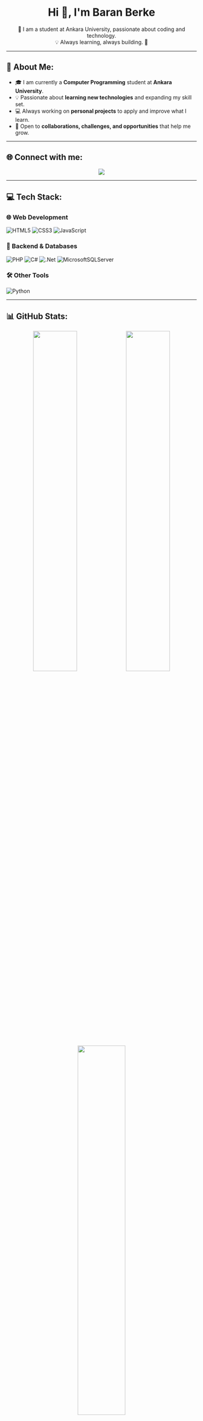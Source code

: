 <h1 align="center"> Hi 👋, I'm Baran Berke </h1>
<p align="center">
🔭 I am a student at Ankara University, passionate about coding and technology. <br>
💡 Always learning, always building. 🚀
</p>

---

## 🚀 About Me:
- 🎓 I am currently a **Computer Programming** student at **Ankara University**.  
- 💡 Passionate about **learning new technologies** and expanding my skill set.   
- 💻 Always working on **personal projects** to apply and improve what I learn.  
- 🚀 Open to **collaborations, challenges, and opportunities** that help me grow.  

---

## 🌐 Connect with me:
<p align="center">
<a href="https://instagram.com/bwraannn" target="_blank">
  <img src="https://img.shields.io/badge/Instagram-%23E4405F.svg?style=for-the-badge&logo=Instagram&logoColor=white">
</a>
</p>

---

## 💻 Tech Stack:
### 🌐 Web Development
![HTML5](https://img.shields.io/badge/html5-%23E34F26.svg?style=for-the-badge&logo=html5&logoColor=white) 
![CSS3](https://img.shields.io/badge/css3-%231572B6.svg?style=for-the-badge&logo=css3&logoColor=white) 
![JavaScript](https://img.shields.io/badge/javascript-%23323330.svg?style=for-the-badge&logo=javascript&logoColor=%23F7DF1E) 

### 📜 Backend & Databases
![PHP](https://img.shields.io/badge/php-%23777BB4.svg?style=for-the-badge&logo=php&logoColor=white) 
![C#](https://img.shields.io/badge/c%23-%23239120.svg?style=for-the-badge&logo=csharp&logoColor=white) 
![.Net](https://img.shields.io/badge/.NET-5C2D91?style=for-the-badge&logo=.net&logoColor=white) 
![MicrosoftSQLServer](https://img.shields.io/badge/Microsoft%20SQL%20Server-CC2927?style=for-the-badge&logo=microsoft%20sql%20server&logoColor=white) 

### 🛠️ Other Tools
![Python](https://img.shields.io/badge/python-3670A0?style=for-the-badge&logo=python&logoColor=ffdd54) 

---

## 📊 GitHub Stats:
<p align="center">
  <img src="https://github-readme-stats.vercel.app/api?username=baranberke0&theme=dark&hide_border=false&include_all_commits=false&count_private=false" width="48%">
  <img src="https://github-readme-streak-stats.herokuapp.com/?user=baranberke0&theme=dark&hide_border=false" width="48%">
</p>

<p align="center">
  <img src="https://github-readme-stats.vercel.app/api/top-langs/?username=baranberke0&theme=dark&hide_border=false&include_all_commits=false&count_private=false&layout=compact" width="50%">
</p>

---

## 🎯 Fun Fact:
💡 *"The best way to predict the future is to create it."*  

---

## 🚀 Keep Learning & Growing!
<p align="center">
  <img src="https://readme-typing-svg.herokuapp.com?font=Fira+Code&pause=1000&color=FFFFFF&center=true&width=435&lines=Software+Developer+%7C+Student+%7C+Tech+Enthusiast">
</p>

---
[![](https://visitcount.itsvg.in/api?id=baranberke0&icon=0&color=0)](https://visitcount.itsvg.in)

<!-- Proudly created with GPRM ( https://gprm.itsvg.in ) -->

